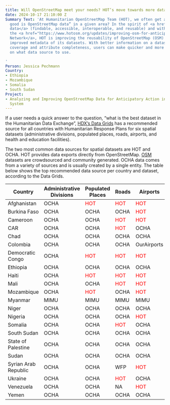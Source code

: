 ```yaml
---
title: Will OpenStreetMap meet your needs? HOT’s move towards more data insights
date: 2024-10-17 21:10:00 Z
Summary Text: 'At Humanitarian OpenStreetMap Team (HOT), we often get asked, “how
  good is OpenStreetMap data” in a given area? In the spirit of <a href="https://en.wikipedia.org/wiki/FAIR_data">FAIR
  data</a> (findable, accessible, interoperable, and reusable) and with support from
  the <a href="https://www.hotosm.org/updates/improving-osm-for-anticipatory-action-with-h2h/">H2H
  Network</a>, HOT is improving the reusability of OpenStreetMap (OSM) data through
  improved metadata of its datasets. With better information on a dataset’s spatial
  coverage and attribute completeness, users can make quicker and more efficient decisions
  on what data source to use.

'
Person: Jessica Pechmann
Country:
- Ethiopia
- Mozambique
- Somalia
- South Sudan
Project:
- Analyzing and Improving OpenStreetMap Data for Anticipatory Action in the Humanitarian
  System
---
```


If a user needs a quick answer to the question, “what is the best dataset in the Humanitarian Data Exchange”, [HDX’s Data Grids](https://data.humdata.org/group/afg) has a recommended source for all countries with Humanitarian Response Plans for six spatial datasets (administrative divisions, populated places, roads, airports, and health and education facilities). 

The two most common data sources for spatial datasets are HOT and OCHA. HOT provides data exports directly from OpenStreetMap. [OSM](https://wiki.openstreetmap.org/wiki/About_OpenStreetMap) datasets are crowdsourced and community generated. OCHA data comes from a variety of sources and is usually created by a single entity. The table below shows the top recommended data source per country and dataset, according to the Data Grids. 

| Country                 | Administrative Divisions | Populated Places | Roads        | Airports     | Health Facilities | Education Facilities |
|-------------------------|--------------------------|------------------|--------------|--------------|-------------------|----------------------|
| Afghanistan              | OCHA                     | <span style="color:red">HOT</span>  | <span style="color:red">HOT</span>  | <span style="color:red">HOT</span>  | OCHA               | OCHA                |
| Burkina Faso             | OCHA                     | OCHA             | OCHA         | <span style="color:red">HOT</span>  | <span style="color:red">HOT</span>  | <span style="color:red">HOT</span>  |
| Cameroon                 | OCHA                     | OCHA             | <span style="color:red">HOT</span>  | <span style="color:red">HOT</span>  | HDX                | <span style="color:red">HOT</span>  |
| CAR                      | OCHA                     | OCHA             | <span style="color:red">HOT</span>  | OCHA         | HDX                | OCHA                |
| Chad                     | OCHA                     | OCHA             | OCHA         | OCHA         | HDX                | <span style="color:red">HOT</span>  |
| Colombia                 | OCHA                     | OCHA             | OCHA         | OurAirports  | OCHA               | OCHA                |
| Democratic Congo         | OCHA                     | <span style="color:red">HOT</span>  | <span style="color:red">HOT</span>  | <span style="color:red">HOT</span>  | <span style="color:red">HOT</span>  | <span style="color:red">HOT</span>  |
| Ethiopia                 | OCHA                     | OCHA             | OCHA         | OCHA         | HDX                | OCHA                |
| Haiti                    | OCHA                     | <span style="color:red">HOT</span>  | <span style="color:red">HOT</span>  | <span style="color:red">HOT</span>  | OCHA               | OCHA                |
| Mali                     | OCHA                     | OCHA             | <span style="color:red">HOT</span>  | <span style="color:red">HOT</span>  | OCHA               | OCHA                |
| Mozambique               | OCHA                     | <span style="color:red">HOT</span>  | OCHA         | <span style="color:red">HOT</span>  | WHO                | OCHA                |
| Myanmar                  | MIMU                     | MIMU             | MIMU         | MIMU         | <span style="color:red">HOT</span>  | MIMU                |
| Niger                    | OCHA                     | OCHA             | OCHA         | OCHA         | OCHA               | OCHA                |
| Nigeria                  | OCHA                     | OCHA             | OCHA         | <span style="color:red">HOT</span>  | HDX                | <span style="color:red">HOT</span>  |
| Somalia                  | OCHA                     | OCHA             | <span style="color:red">HOT</span>  | OCHA         | WHO                | OCHA                |
| South Sudan              | OCHA                     | OCHA             | OCHA         | OCHA         | HDX                | IOM                 |
| State of Palestine       | OCHA                     | OCHA             | OCHA         | OCHA         | OCHA               | OCHA                |
| Sudan                    | OCHA                     | OCHA             | OCHA         | OCHA         | HDX                | OCHA                |
| Syrian Arab Republic     | OCHA                     | OCHA             | WFP          | <span style="color:red">HOT</span>  | <span style="color:red">HOT</span>  | <span style="color:red">HOT</span>  |
| Ukraine                  | OCHA                     | OCHA             | <span style="color:red">HOT</span>  | OCHA         | NA                 | NA                  |
| Venezuela                | OCHA                     | OCHA             | NA           | <span style="color:red">HOT</span>  | <span style="color:red">HOT</span>  | <span style="color:red">HOT</span>  |
| Yemen                    | OCHA                     | OCHA             | OCHA         | OCHA         | OCHA               | <span style="color:red">HOT</span>  |
